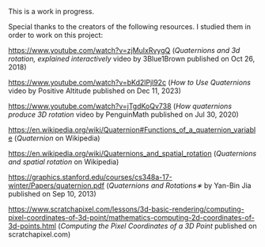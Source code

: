 This is a work in progress.

Special thanks to the creators of the following resources. I studied them in order to work on this project:

https://www.youtube.com/watch?v=zjMuIxRvygQ (_Quaternions and 3d rotation, explained interactively_ video by 3Blue1Brown published on Oct 26, 2018)

https://www.youtube.com/watch?v=bKd2lPjl92c (_How to Use Quaternions_ video by Positive Altitude published on Dec 11, 2023)

https://www.youtube.com/watch?v=jTgdKoQv738 (_How quaternions produce 3D rotation_ video by PenguinMath published on Jul 30, 2020)

https://en.wikipedia.org/wiki/Quaternion#Functions_of_a_quaternion_variable (_Quaternion_ on Wikipedia)

https://en.wikipedia.org/wiki/Quaternions_and_spatial_rotation (_Quaternions and spatial rotation_ on Wikipedia)

https://graphics.stanford.edu/courses/cs348a-17-winter/Papers/quaternion.pdf (_Quaternions and Rotations∗_ by Yan-Bin Jia published on Sep 10, 2013)

https://www.scratchapixel.com/lessons/3d-basic-rendering/computing-pixel-coordinates-of-3d-point/mathematics-computing-2d-coordinates-of-3d-points.html (_Computing the Pixel Coordinates of a 3D Point_ published on scratchapixel.com)
